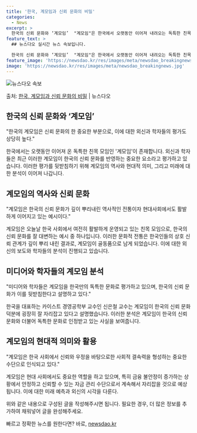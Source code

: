 ```yaml
---
title: '한국, 계모임과 신뢰 문화의 비밀'
categories:
  - News
excerpt: >
  한국의 신뢰 문화와 ‘계모임’  "계모임"은 한국에서 오랫동안 이어져 내려오는 독특한 친목 모임 중 하나입니…
feature_text: >
  ## 뉴스다오 실시간 뉴스 속보입니다.

  한국의 신뢰 문화와 ‘계모임’  "계모임"은 한국에서 오랫동안 이어져 내려오는 독특한 친목 모임 중 하나입니…
feature_image: 'https://newsdao.kr/res/images/meta/newsdao_breakingnews.jpg'
image: 'https://newsdao.kr/res/images/meta/newsdao_breakingnews.jpg'
---
```


![뉴스다오 속보](https://newsdao.kr/res/images/meta/newsdao_breakingnews.jpg)

<p>출처: <a href="https://newsdao.kr/4459" rel="dofollow">한국, 계모임과 신뢰 문화의 비밀</a> | 뉴스다오</p>

<h2 data-ke-size="size26">한국의 신뢰 문화와 ‘계모임’</h2>
<p data-ke-size="size16">"한국의 계모임은 신뢰 문화의 한 중요한 부분으로, 이에 대한 외신과 학자들의 평가도 상당히 높다."</p>
한국에서는 오랫동안 이어져 온 독특한 친목 모임인 '계모임'이 존재합니다. 외신과 학자들은 최근 이러한 계모임이 한국의 신뢰 문화를 반영하는 중요한 요소라고 평가하고 있습니다. 이러한 평가를 뒷받침하기 위해 계모임의 역사와 현대적 의미, 그리고 미래에 대한 분석이 이어져 나갑니다.

<h2 data-ke-size="size26">계모임의 역사와 신뢰 문화</h2>
<p data-ke-size="size16">"계모임은 한국의 신뢰 문화가 깊이 뿌리내린 역사적인 전통이자 현대사회에서도 활발하게 이어지고 있는 예시이다."</p>
계모임은 오늘날 한국 사회에서 여전히 활발하게 운영되고 있는 친목 모임으로, 한국의 신뢰 문화를 잘 대변하는 예시 중 하나입니다. 이러한 문화적 전통은 한국인들의 상호 신뢰 관계가 깊이 뿌리 내린 결과로, 계모임이 골동품으로 남게 되었습니다. 이에 대한 외신의 보도와 학자들의 분석이 진행되고 있습니다.

<h2 data-ke-size="size26">미디어와 학자들의 계모임 분석</h2>
<p data-ke-size="size16">"미디어와 학자들은 계모임을 한국만의 독특한 문화로 평가하고 있으며, 한국의 신뢰 문화가 이를 뒷받침한다고 설명하고 있다."</p>
한국을 대표하는 카이스트 경영공학부 교수인 신은철 교수는 계모임이 한국의 신뢰 문화 덕분에 굉장히 잘 자리잡고 있다고 설명했습니다. 이러한 분석은 계모임이 한국의 신뢰 문화와 더불어 독특한 문화로 인정받고 있는 사실을 보여줍니다.

<h2 data-ke-size="size26">계모임의 현대적 의미와 활용</h2>
<p data-ke-size="size16">"계모임은 한국 사회에서 신뢰와 우정을 바탕으로한 사회적 결속력을 형성하는 중요한 수단으로 인식되고 있다."</p>
계모임은 현대 사회에서도 중요한 역할을 하고 있으며, 특히 금융 불안정이 증가하는 상황에서 안정하고 신뢰할 수 있는 자금 관리 수단으로서 계속해서 자리잡을 것으로 예상됩니다. 이에 대한 미래 예측과 외신의 시각을 다룬다. 

위와 같은 내용으로 구성된 글을 작성해주시면 됩니다. 필요한 경우, 더 많은 정보를 추가하여 채워넣어 글을 완성해주세요. 

빠르고 정확한 뉴스를 원한다면? 바로, <a href="https://newsdao.kr" rel="dofollow">newsdao.kr</a>


